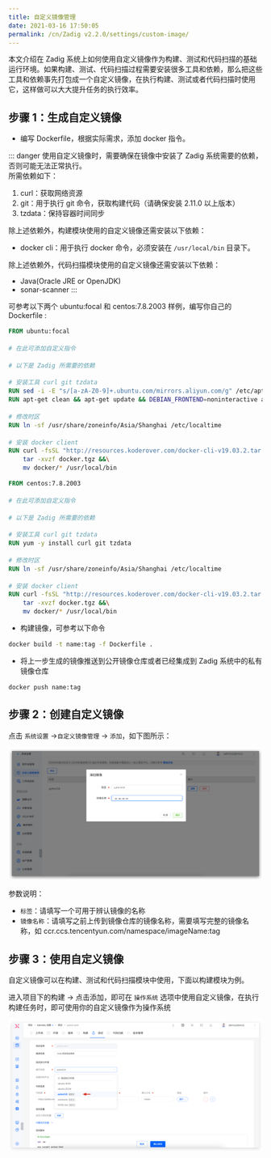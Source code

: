 ```yaml
---
title: 自定义镜像管理
date: 2021-03-16 17:50:05
permalink: /cn/Zadig v2.2.0/settings/custom-image/
---
```


本文介绍在 Zadig 系统上如何使用自定义镜像作为构建、测试和代码扫描的基础运行环境。如果构建、测试、代码扫描过程需要安装很多工具和依赖，那么把这些工具和依赖事先打包成一个自定义镜像，在执行构建、测试或者代码扫描时使用它，这样做可以大大提升任务的执行效率。

## 步骤 1：生成自定义镜像

- 编写 Dockerfile，根据实际需求，添加 docker 指令。

::: danger
使用自定义镜像时，需要确保在镜像中安装了 Zadig 系统需要的依赖，否则可能无法正常执行。<br>
所需依赖如下：
1. curl：获取网络资源
2. git：用于执行 git 命令，获取构建代码（请确保安装 2.11.0 以上版本）
3. tzdata：保持容器时间同步

除上述依赖外，构建模块使用的自定义镜像还需安装以下依赖：
-  docker cli：用于执行 docker 命令，必须安装在 `/usr/local/bin` 目录下。

除上述依赖外，代码扫描模块使用的自定义镜像还需安装以下依赖：
- Java(Oracle JRE or OpenJDK) 
- sonar-scanner
:::

可参考以下两个 ubuntu:focal 和 centos:7.8.2003 样例，编写你自己的 Dockerfile :

```dockerfile
FROM ubuntu:focal

# 在此可添加自定义指令

# 以下是 Zadig 所需要的依赖

# 安装工具 curl git tzdata
RUN sed -i -E "s/[a-zA-Z0-9]+.ubuntu.com/mirrors.aliyun.com/g" /etc/apt/sources.list
RUN apt-get clean && apt-get update && DEBIAN_FRONTEND=noninteractive apt-get install -y curl git tzdata

# 修改时区
RUN ln -sf /usr/share/zoneinfo/Asia/Shanghai /etc/localtime

# 安装 docker client
RUN curl -fsSL "http://resources.koderover.com/docker-cli-v19.03.2.tar.gz" -o docker.tgz &&\
    tar -xvzf docker.tgz &&\
    mv docker/* /usr/local/bin
```

```dockerfile
FROM centos:7.8.2003

# 在此可添加自定义指令

# 以下是 Zadig 所需要的依赖

# 安装工具 curl git tzdata
RUN yum -y install curl git tzdata

# 修改时区
RUN ln -sf /usr/share/zoneinfo/Asia/Shanghai /etc/localtime

# 安装 docker client
RUN curl -fsSL "http://resources.koderover.com/docker-cli-v19.03.2.tar.gz" -o docker.tgz &&\
    tar -xvzf docker.tgz &&\
    mv docker/* /usr/local/bin
```

- 构建镜像，可参考以下命令

```bash
docker build -t name:tag -f Dockerfile .
```

- 将上一步生成的镜像推送到公开镜像仓库或者已经集成到 Zadig 系统中的私有镜像仓库

```bash
docker push name:tag
```

## 步骤 2：创建自定义镜像

点击 `系统设置` ->`自定义镜像管理` -> `添加`，如下图所示：

![添加自定义镜像](../../../_images/image_create.png)

参数说明：
- `标签`：请填写一个可用于辨认镜像的名称
- `镜像名称`：请填写之前上传到镜像仓库的镜像名称，需要填写完整的镜像名称，如 ccr.ccs.tencentyun.com/namespace/imageName:tag

## 步骤 3：使用自定义镜像

自定义镜像可以在构建、测试和代码扫描模块中使用，下面以构建模块为例。

进入项目下的构建 -> 点击添加，即可在 `操作系统` 选项中使用自定义镜像，在执行构建任务时，即可使用你的自定义镜像作为操作系统

![使用自定义镜像](../../../_images/image_build_220.png)
